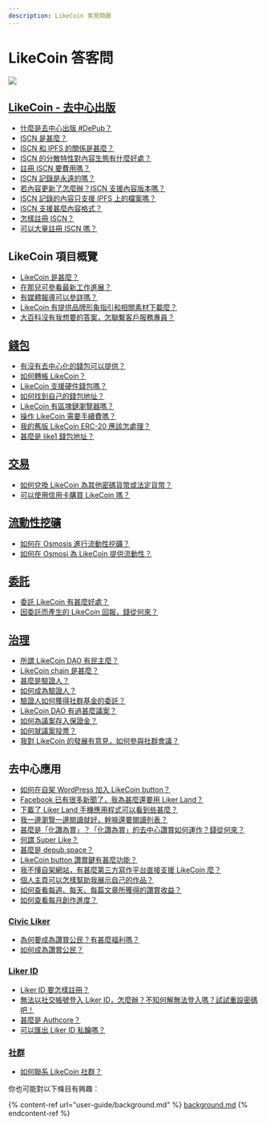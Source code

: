 ```yaml
---
description: LikeCoin 常見問題
---
```


# LikeCoin 答客問

![](.gitbook/assets/likecoin\_ad27\_small\_update-01.png)

## [LikeCoin - 去中心出版](./)

* [什麼是去中心出版 #DePub？](./)
* [ISCN 是甚麼？](guides/decentralized-publishing/what-is-iscn.md)
* [ISCN 和 IPFS 的關係是甚麼？](guides/decentralized-publishing/iscn-ipfs-relationship.md)
* [ISCN 的分散特性對內容生態有什麼好處？ ](guides/decentralized-publishing/benefits.md)
* [註冊 ISCN 要費用嗎？](guides/decentralized-publishing/what-is-iscn.md)
* [ISCN 記錄是永遠的嗎？](guides/decentralized-publishing/benefits.md)&#x20;
* [若內容更新了怎麼辦？ISCN 支援內容版本嗎？ ](guides/decentralized-publishing/what-is-iscn.md)
* [ISCN 記錄的內容只支援 IPFS 上的檔案嗎？ ](guides/decentralized-publishing/iscn-ipfs-relationship.md)
* [ISCN 支援甚麼內容格式？](guides/decentralized-publishing/content-type.md)
* [怎樣註冊 ISCN？ ](guides/decentralized-publishing/app.like.co.md)
* [可以大量註冊 ISCN 嗎？](guides/decentralized-publishing/iscn-batch-uploader.md)

## LikeCoin 項目概覽

* [LikeCoin 是甚麼？](./)
* [在那兒可參看最新工作進展？](updates.md)
* [有媒體報導可以參詳嗎？](guides/on-the-news.md)
* [LikeCoin 有提供品牌形象指引和相關素材下載麼？](presskit.md)
* [大百科沒有我想要的答案，怎聯繫客戶服務專員？](faq.md#likecoin-qu-zhong-xin-chu-ban)

## [錢包](guides/wallet/)

* [有沒有去中心化的錢包可以提供？](guides/wallet/keplr.md)
* [如何轉帳 LikeCoin？](guides/wallet/like-pay.md)
* [LikeCoin 支援硬件錢包嗎？](guides/wallet/hardware-wallet.md)
* [如何找到自己的錢包地址？](guides/wallet/wallet-address.md)
* [LikeCoin 有區塊鏈瀏覽器嗎？](guides/wallet/big-dipper.md)
* [操作 LikeCoin 需要手續費嗎？](guides/wallet/transaction-fee.md)
* [我的舊版 LikeCoin ERC-20 應該怎處理？](guides/wallet/migration/)
* [甚麼是 like1 錢包地址？](guides/wallet/like-address-prefix.md)

## [交易](guides/trade/)

* [如何兌換 LikeCoin 為其他密碼貨幣或法定貨幣？](guides/trade/)
* [可以使用信用卡購買 LikeCoin 嗎？](archive/archive/trade/trade-in-liquid.md)

## [流動性挖礦](faq.md#undefined)

* [如何在 Osmosis 進行流動性挖礦？](guides/liquidity-mining/osmosis.md)
* [如何在 Osmosi 為 LikeCoin 提供流動性？](guides/liquidity-mining/osmosis.md)

## [委託](guides/stake/)

* [委託 LikeCoin 有甚麼好處？](guides/stake/delegation-of-likecoin.md)
* [因委託而產生的 LikeCoin 回報，錢從何來？](guides/stake/where-comes-the-likecoin-rewards.md)

## [治理](guides/governance/)

* [所謂 LikeCoin DAO 有民主麼？](guides/governance/liquid-democracy.md)
* [LikeCoin chain 是甚麼？](guides/governance/likecoin-chain.md)
* [甚麼是驗證人？](guides/governance/what-is-a-validator/)
* [如何成為驗證人？](developer-resources/become-a-validator.md)
* [驗證人如何獲得社群基金的委託？](guides/governance/what-is-a-validator/community-delegation.md)
* [LikeCoin DAO 有過甚麼議案？](guides/governance/proposals.md)
* [如何為議案存入保證金？](guides/governance/proposal-deposit.md)&#x20;
* [如何就議案投票？](guides/governance/direct-vote.md)
* [我對 LikeCoin 的發展有意見，如何參與社群會議？](guides/governance/community-call.md)

## 去中心應用

* [如何在自架 WordPress 加入 LikeCoin button？](user-guide/wordpress.md)
* [Facebook 已有很多新聞了，我為甚麼還要用 Liker Land？](user-guide/liker-land/)
* [下載了 Liker Land 手機應用程式可以看到些甚麼？](user-guide/liker-land/)
* [我一邊瀏覽一邊閱讀就好，幹嘛還要閱讀列表？](user-guide/liker-land/reading-list.md)
* [甚麼是「化讚為賞」？「化讚為賞」的去中心讚賞如何運作？錢從何來？](user-guide/liker-land/like.md)
* [何謂 Super Like？](user-guide/liker-land/superlike.md)
* [甚麼是 depub.space？](guides/decentralized-publishing/depub.space.md)
* [LikeCoin button 讚賞鍵有甚麼功能？](user-guide/creator/)
* [我不懂自架網站，有甚麼第三方寫作平台直接支援 LikeCoin 麼？](user-guide/creator/blogging-platforms/)
* [個人主頁可以怎樣幫助我展示自己的作品？](archive/archive/creatortools/portfolio-page.md)
* [如何查看每週、每天、每篇文章所獲得的讚賞收益？](user-guide/creatortools/rewards/)
* [如何查看每月創作進度？](user-guide/creatortools/monthly-report.md)

### [Civic Liker](faq.md#civic-liker)

* [為何要成為讚賞公民？有甚麼福利嗎？](user-guide/civic-liker/rationale-and-benefits.md)
* [如何成為讚賞公民？](<user-guide/civic-liker/be-a-civic-liker (1).md>)

### [Liker ID](user-guide/liker-id/)

* [Liker ID 要怎樣註冊？](faq.md#liker-id)
* [無法以社交帳號登入 Liker ID，怎麼辦？不知何解無法登入嗎？試試重設密碼吧！](user-guide/liker-id/register/reset-password.md)
* [甚麼是 Authcore？](user-guide/liker-id/register/what-is-authcore.md)
* [可以匯出 Liker ID 私鑰嗎？](user-guide/liker-id/register/export-seed-words.md)

### [社群](guides/community/)

* [如何聯系 LikeCoin 社群？](faq.md#she-qun)

你也可能對以下條目有興趣：

{% content-ref url="user-guide/background.md" %}
[background.md](user-guide/background.md)
{% endcontent-ref %}
